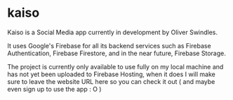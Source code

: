 # kaiso
Kaiso is a Social Media app currently in development by Oliver Swindles.

It uses Google's Firebase for all its backend services such as Firebase Authentication, Firebase Firestore, and in the near future, Firebase Storage.

The project is currently only available to use fully on my local machine and has not yet been uploaded to Firebase Hosting, when it does I will make sure to
leave the website URL here so you can check it out ( and maybe even sign up to use the app : O )
